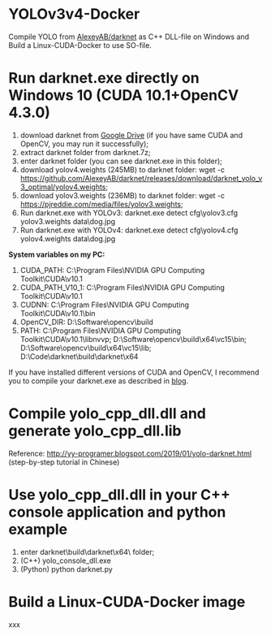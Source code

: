 # YOLOv3v4-Docker
Compile YOLO from [AlexeyAB/darknet](https://github.com/AlexeyAB/darknet#requirements) as C++ DLL-file on Windows and Build a Linux-CUDA-Docker to use SO-file.
# Run darknet.exe directly on Windows 10 (CUDA 10.1+OpenCV 4.3.0)
1. download darknet from [Google Drive](https://drive.google.com/file/d/1nsjulqleP953mkWo5GCqHdXbM7aS-tgl/view?usp=sharing) (if you have same CUDA and OpenCV, you may run it successfully);
2. extract darknet folder from darknet.7z;
3. enter darknet folder (you can see darknet.exe in this folder);
4. download yolov4.weights (245MB) to darknet folder: wget -c https://github.com/AlexeyAB/darknet/releases/download/darknet_yolo_v3_optimal/yolov4.weights;
5. download yolov3.weights (236MB) to darknet folder: wget -c https://pjreddie.com/media/files/yolov3.weights;
6. Run darknet.exe with YOLOv3: darknet.exe detect cfg\yolov3.cfg yolov3.weights data\dog.jpg
7. Run darknet.exe with YOLOv4: darknet.exe detect cfg\yolov4.cfg yolov4.weights data\dog.jpg </br>

**System variables on my PC:** 
1. CUDA_PATH: C:\Program Files\NVIDIA GPU Computing Toolkit\CUDA\v10.1
2. CUDA_PATH_V10_1: C:\Program Files\NVIDIA GPU Computing Toolkit\CUDA\v10.1
3. CUDNN: C:\Program Files\NVIDIA GPU Computing Toolkit\CUDA\v10.1\bin
4. OpenCV_DIR: D:\Software\opencv\build
5. PATH: C:\Program Files\NVIDIA GPU Computing Toolkit\CUDA\v10.1\libnvvp; D:\Software\opencv\build\x64\vc15\bin; D:\Software\opencv\build\x64\vc15\lib; D:\Code\darknet\build\darknet\x64

If you have installed different versions of CUDA and OpenCV, I recommend you to compile your darknet.exe as described in [blog](https://www.jianshu.com/p/f944ebd43f4c).
# Compile yolo_cpp_dll.dll and generate yolo_cpp_dll.lib 
Reference: http://yy-programer.blogspot.com/2019/01/yolo-darknet.html (step-by-step tutorial in Chinese)
# Use yolo_cpp_dll.dll in your C++ console application and python example
1. enter darknet\build\darknet\x64\ folder;
2. (C++) yolo_console_dll.exe
3. (Python) python darknet.py
# Build a Linux-CUDA-Docker image
xxx
